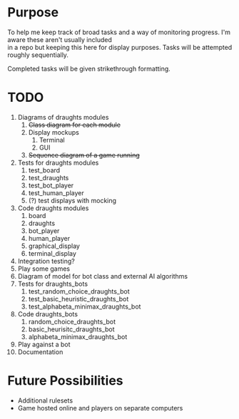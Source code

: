 # Purpose
To help me keep track of broad tasks and a way of monitoring progress. I'm aware these aren't usually included  
in a repo but keeping this here for display purposes. Tasks will be attempted roughly sequentially.  

Completed tasks will be given strikethrough formatting.

# TODO
1. Diagrams of draughts modules
   1. ~~Class diagram for each module~~
   2. Display mockups
      1. Terminal
      2. GUI
   3. ~~Sequence diagram of a game running~~
2. Tests for draughts modules
   1. test_board
   2. test_draughts
   3. test_bot_player
   4. test_human_player
   5. (?) test displays with mocking
3. Code draughts modules
   1. board
   2. draughts
   3. bot_player
   4. human_player
   5. graphical_display
   6. terminal_display
4. Integration testing?
5. Play some games
6. Diagram of model for bot class and external AI algorithms
7. Tests for draughts_bots
   1. test_random_choice_draughts_bot
   2. test_basic_heuristic_draughts_bot
   3. test_alphabeta_minimax_draughts_bot
8. Code draughts_bots
   1. random_choice_draughts_bot
   2. basic_heurisitc_draughts_bot
   3. alphabeta_minimax_draughts_bot
9. Play against a bot
10. Documentation

# Future Possibilities
* Additional rulesets
* Game hosted online and players on separate computers